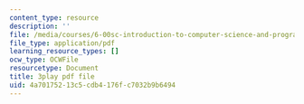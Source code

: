 ```yaml
---
content_type: resource
description: ''
file: /media/courses/6-00sc-introduction-to-computer-science-and-programming-spring-2011/4a70175213c5cdb4176fc7032b9b6494_8I0BmT1ccuw.pdf
file_type: application/pdf
learning_resource_types: []
ocw_type: OCWFile
resourcetype: Document
title: 3play pdf file
uid: 4a701752-13c5-cdb4-176f-c7032b9b6494
---
```

